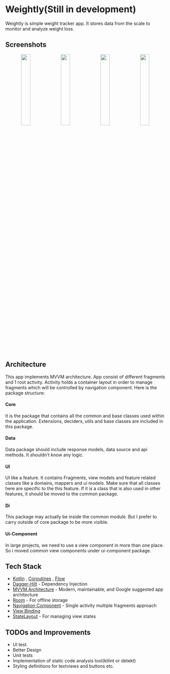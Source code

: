 # Weightly(Still in development)
Weightly is simple weight tracker app. It stores data from the scale to monitor and analyze weight loss.

## Screenshots

<p align="center">
<img src="https://user-images.githubusercontent.com/13941871/173247152-ab9bf1d6-a9ca-43be-8aff-5aff188ff004.png" width="24%" />  
<img src="https://user-images.githubusercontent.com/13941871/173245722-a91d2fb1-59d2-4138-bcb2-4c456cfcbb04.png" width="24%" />  
<img src="https://user-images.githubusercontent.com/13941871/173245571-566d1fd3-cfe6-4677-8f4d-5d4b253a5859.png" width="24%" />  
<img src="https://user-images.githubusercontent.com/13941871/173245648-ae74f3ee-63db-4793-bbd6-e6d5fd47c0e2.png" width="24%" />  

</p>


## Architecture
This app implements MVVM architecture. App consist of different fragments and 1 root activity. Activity holds a container layout in order to manage fragments which will be controlled by navigation component. Here is the package structure:

#### Core
It is the package that contains all the common and base classes used within the application. 
Extensions, deciders, utils and base classes are included in this package.

#### Data
Data package should include response models, data source and api methods. It shouldn't know any logic.

#### UI 
UI like a feature. It contains Fragments, view models and feature related classes like a domains, mappers and ui models.
Make sure that all classes here are specific to the this feature. If it is a class that is also used in other features, it should be moved to the common package.

#### Di
This package may actually be inside the common module. But I prefer to carry outside of core package to be more visible. 

#### Ui-Component
In large projects, we need to use a view component in more than one place. So i moved common view components under ui-component package.

## Tech Stack
* [Kotlin](https://kotlinlang.org/) , [Coroutines](https://github.com/Kotlin/kotlinx.coroutines) , [Flow](https://kotlin.github.io/kotlinx.coroutines/kotlinx-coroutines-core/kotlinx.coroutines.flow/)
* [Dagger-Hilt](https://developer.android.com/training/dependency-injection/hilt-android) - Dependency Injection
* [MVVM Architecture](https://developer.android.com/jetpack/guide) - Modern, maintainable, and Google suggested app architecture
* [Room](https://developer.android.com/jetpack/androidx/releases/room) - For offline storage
* [Navigation Component](https://developer.android.com/guide/navigation) - Single activity multiple fragments approach
* [View Binding](https://developer.android.com/topic/libraries/view-binding) 
* [StateLayout](https://github.com/yusufonderd/StateLayout) - For managing view states


## TODOs and Improvements
- UI test.
- Better Design
- Unit tests
- Implementation of static code analysis tool(ktlint or detekt)
- Styling definitions for textviews and buttons etc.
